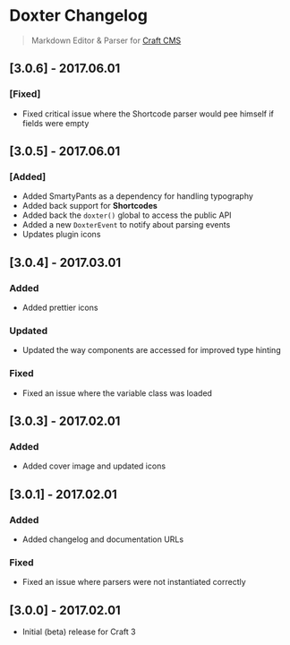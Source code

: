 # Doxter Changelog
> Markdown Editor & Parser for [Craft CMS](http://craftcms.com)

## [3.0.6] - 2017.06.01
### [Fixed]
- Fixed critical issue where the Shortcode parser would pee himself if fields were empty

## [3.0.5] - 2017.06.01
### [Added]
- Added SmartyPants as a dependency for handling typography
- Added back support for **Shortcodes**
- Added back the `doxter()` global to access the public API
- Added a new `DoxterEvent` to notify about parsing events
- Updates plugin icons

## [3.0.4] - 2017.03.01
### Added
- Added prettier icons

### Updated
- Updated the way components are accessed for improved type hinting

### Fixed
- Fixed an issue where the variable class was loaded

## [3.0.3] - 2017.02.01
### Added
- Added cover image and updated icons

## [3.0.1] - 2017.02.01
### Added
- Added changelog and documentation URLs

### Fixed
- Fixed an issue where parsers were not instantiated correctly

## [3.0.0] - 2017.02.01
- Initial (beta) release for Craft 3
